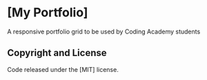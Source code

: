 # [My Portfolio]

A responsive portfolio grid to be used by Coding Academy students

## Copyright and License

Code released under the [MIT] license.
